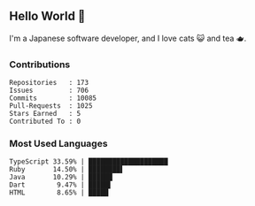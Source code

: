## Hello World 👋

I'm a Japanese software developer, and I love cats 😺 and tea 🫖.

### Contributions

    Repositories   : 173
    Issues         : 706
    Commits        : 10085
    Pull-Requests  : 1025
    Stars Earned   : 5
    Contributed To : 0

### Most Used Languages

    TypeScript 33.59% | ████████████████████
    Ruby       14.50% | ████████▌
    Java       10.29% | ██████
    Dart        9.47% | █████▌
    HTML        8.65% | █████
